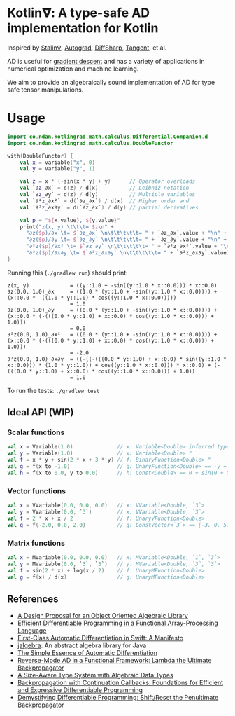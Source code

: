 # Kotlin𝛁: A type-safe AD implementation for Kotlin

Inspired by [Stalin∇](https://github.com/Functional-AutoDiff/STALINGRAD), [Autograd](https://github.com/hips/autograd), [DiffSharp](https://github.com/DiffSharp/DiffSharp), [Tangent](https://github.com/google/tangent), et al.

AD is useful for [gradient descent](https://en.wikipedia.org/wiki/Gradient_descent) and has a variety of applications in numerical optimization and machine learning.

We aim to provide an algebraically sound implementation of AD for type safe tensor manipulations.

# Usage

```kotlin
import co.ndan.kotlingrad.math.calculus.Differential.Companion.d
import co.ndan.kotlingrad.math.calculus.DoubleFunctor

with(DoubleFunctor) {
    val x = variable("x", 0)
    val y = variable("y", 1)

    val z = x * (-sin(x * y) + y)      // Operator overloads
    val `∂z_∂x` = d(z) / d(x)          // Leibniz notation
    val `∂z_∂y` = d(z) / d(y)          // Multiple variables
    val `∂²z_∂x²` = d(`∂z_∂x`) / d(x)  // Higher order and
    val `∂²z_∂x∂y` = d(`∂z_∂x`) / d(y) // partial derivatives

    val p = "${x.value}, ${y.value}"
    print("z(x, y) \t\t\t= $z\n" +
      "∂z($p)/∂x \t= $`∂z_∂x` \n\t\t\t\t\t= " + `∂z_∂x`.value + "\n" +
      "∂z($p)/∂y \t= $`∂z_∂y` \n\t\t\t\t\t= " + `∂z_∂y`.value + "\n" +
      "∂²z($p)/∂x² \t= $`∂z_∂y` \n\t\t\t\t\t= " + `∂²z_∂x²`.value + "\n" +
      "∂²z($p)/∂x∂y \t= $`∂²z_∂x∂y` \n\t\t\t\t\t= " + `∂²z_∂x∂y`.value)
}
```

Running this (`./gradlew run`) should print:

```
z(x, y)             = ((y::1.0 + -sin((y::1.0 * x::0.0))) * x::0.0)
∂z(0.0, 1.0)_∂x     = ((1.0 * (y::1.0 + -sin((y::1.0 * x::0.0)))) + (x::0.0 * -((1.0 * y::1.0) * cos((y::1.0 * x::0.0)))))
                    = 1.0
∂z(0.0, 1.0)_∂y     = ((0.0 * (y::1.0 + -sin((y::1.0 * x::0.0)))) + (x::0.0 * (-(((0.0 * y::1.0) + x::0.0) * cos((y::1.0 * x::0.0))) + 1.0)))
                    = 0.0
∂²z(0.0, 1.0)_∂x²   = ((0.0 * (y::1.0 + -sin((y::1.0 * x::0.0)))) + (x::0.0 * (-(((0.0 * y::1.0) + x::0.0) * cos((y::1.0 * x::0.0))) + 1.0)))
                    = -2.0
∂²z(0.0, 1.0)_∂x∂y  = ((-((-(((0.0 * y::1.0) + x::0.0) * sin((y::1.0 * x::0.0))) * (1.0 * y::1.0)) + cos((y::1.0 * x::0.0))) * x::0.0) + (-(((0.0 * y::1.0) + x::0.0) * cos((y::1.0 * x::0.0))) + 1.0))
                    = 1.0
```

To run the tests: `./gradlew test`

## Ideal API (WIP)

### Scalar functions

```kotlin
val x = Variable(1.0)              // x: Variable<Double> inferred type
val y = Variable(1.0)              // x: Variable<Double> "
val f = x * y + sin(2 * x + 3 * y) // f: BinaryFunction<Double> "
val g = f(x to -1.0)               // g: UnaryFunction<Double> == -y + sin(-2 + 3 * y)
val h = f(x to 0.0, y to 0.0)      // h: Const<Double> == 0 + sin(0 + 0) == 0
```

### Vector functions

```kotlin
val x = VVariable(0.0, 0.0, 0.0)   // x: VVariable<Double, `3`>
val y = VVariable(0.0, `3`)        // x: VVariable<Double, `3`>
val f = 2 * x + x / 2              // f: UnaryVFunction<Double>
val g = f(-2.0, 0.0, 2.0)          // g: ConstVector<`3`> == [-3. 0. 5.]
```

### Matrix functions

```kotlin
val x = MVariable(0.0, 0.0, 0.0)   // x: MVariable<Double, `1`, `3`>
val y = MVariable(0.0, `3`, `3`)   // y: MVariable<Double, `3`, `3`>
val f = sin(2 * x) + log(x / 2)    // f: UnaryMFunction<Double>
val g = f(x) / d(x)                // g: UnaryMFunction<Double>
```

## References

* [A Design Proposal for an Object Oriented Algebraic Library](https://pdfs.semanticscholar.org/6fd2/88960ef83469c898a3d8ed8f0950e7839625.pdf)
* [Efficient Differentiable Programming in a Functional Array-Processing Language](https://arxiv.org/pdf/1806.02136.pdf)
* [First-Class Automatic Differentiation in Swift: A Manifesto](https://gist.github.com/rxwei/30ba75ce092ab3b0dce4bde1fc2c9f1d)
* [jalgebra](https://github.com/mdgeorge4153/jalgebra): An abstract algebra library for Java
* [The Simple Essence of Automatic Differentiation](http://conal.net/papers/essence-of-ad/essence-of-ad-icfp.pdf)
* [Reverse-Mode AD in a Functional Framework: Lambda the Ultimate Backpropagator](http://www-bcl.cs.may.ie/~barak/papers/toplas-reverse.pdf)
* [A Size-Aware Type System with Algebraic Data Types](https://pdfs.semanticscholar.org/3a13/cf1599e212c089ccd6a2e05d944ec57c2f87.pdf)
* [Backpropagation with Continuation Callbacks: Foundations for Efficient and Expressive Differentiable Programming](http://papers.nips.cc/paper/8221-backpropagation-with-callbacks-foundations-for-efficient-and-expressive-differentiable-programming.pdf)
* [Demystifying Differentiable Programming: Shift/Reset the Penultimate Backpropagator](https://www.cs.purdue.edu/homes/rompf/papers/wang-preprint201811.pdf)